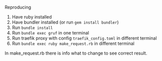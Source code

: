 Reproducing

1. Have ruby installed
1. Have bundler installed (or run `gem install bundler`)
1. Run `bundle install`
1. Run `bundle exec gruf` in one terminal
1. Run traefik proxy with config `traefik_config.toml` in different terminal
1. Run `bundle exec ruby make_request.rb` in different terminal

In make_request.rb there is info what to change to see correct result.

